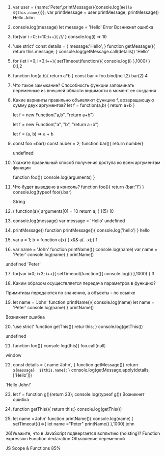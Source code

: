 1) var user = {name:'Peter',printMessage(){console.log(`Hello ${this.name}`)}}; var printMessage = user.printMessage; printMessage()
   Hello John

2)  console.log(message)
    let message = 'Hello'
    Error Возникнет ошибка

3)  for(var i =0; i<10;i++){
  ///
}
console.log(i) => 10

4) 'use strict'
    const details = {
        message:'Hello',
    }
    function getMessage(){
      return this.message;
    }
    console.log(getMessage.call(details))
    'Hello'

5) for (let i =0;i <3;i++){
  setTimeout(function(){
    console.log(i)
  },1000)
}
  0,1,2

6)  function foo(a,b){
      return a*b
    }
    const bar = foo.bind(null,2)
bar(2)
  4

7) Что такое замыкание?
    Способность функции запоминать переменные из внешней области видимости в момент ее создания

8)  Какие варианты правильно объявляют функцию f, возвращающую сумму двух аргументов?
    let f = function(a,b) { return a+b }

    let f = new Function("a,b", "return a+b")

    let f = new Function("a", "b", "return a+b")

    let f = (a, b) => a + b
9)  const foo =bar()
    const nuber = 2;
    function bar(){ return number}

    undefined

10)  Укажите правильный способ получения доступа ко всем аргументам функции
      
      function foo(){
        console.log(arguments)
      }

11)   Что будет выведено в консоль?
      function foo(){
        return {bar:'1'}
      }
      console.log(typeof foo().bar)

      String
12) (
        function(a){
          arguments[0] = 10
          return a;
        }
    )(5)
  10

13) console.log(message)
    var message = 'Hello'
    undefined

14) printMessage()
    function printMessage(){
      console.log('hello')
    }
    hello
15) var a = 1; b = function a(x) { x&& a(--x);}
    1

16) var name = 'John'
    function printName(){
      console.log(name)
      var name = 'Peter'
      console.log(name)
    }
    printName()

  undefined 'Peter'

17) for(var i=0; i<3; i++){
    setTimeout(function(){
      console.log(i)
      },1000)
    }
  3

18) Каким образом осуществляется передача параметров в функцию?
    
  Примитивы передаются по значению, а объекты - по ссылке

19) let name = 'John'
    function printName(){
      console.log(name)
      let name = 'Peter'
      console.log(name)
    }
    printName()

Возникнет ошибка

20)  'use strict'
      function getThis(){ retur this; } 
      console.log(getThis())

undefined

21)  function foo(){ console.log(this)}
foo.call(null)

window

22)  
    const details = {
        name:'John',
    }
    function getMessage(){
      return `${message}  ${this.name}`;
    }
    console.log(getMessage.apply(details,['Hello']))
    
'Hello John!'

23) let f = function g(){return 23}; console.log(typeof g())
    Возникнет ошибка
24) function getThis(){ return this;} 
    console.log(getThis())

25) let name ='John'
function printName(){
  console.log(name)
}
setTimeout(()=>{
  let name ="Peter"
  printName()
},1000)
john

26)Укажите, что в JavaScript подвергается всплытию (hoisting)?
Function expression
Function declaration
Объявление переменной

  JS Scope & Functions 85%

